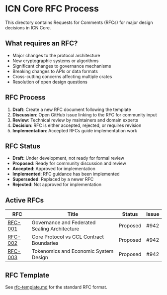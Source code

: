 # ICN Core RFC Process

This directory contains Requests for Comments (RFCs) for major design decisions in ICN Core.

## What requires an RFC?

- Major changes to the protocol architecture
- New cryptographic systems or algorithms
- Significant changes to governance mechanisms
- Breaking changes to APIs or data formats
- Cross-cutting concerns affecting multiple crates
- Resolution of open design questions

## RFC Process

1. **Draft**: Create a new RFC document following the template
2. **Discussion**: Open GitHub issue linking to the RFC for community input
3. **Review**: Technical review by maintainers and domain experts
4. **Decision**: RFC is either accepted, rejected, or requires revision
5. **Implementation**: Accepted RFCs guide implementation work

## RFC Status

- **Draft**: Under development, not ready for formal review
- **Proposed**: Ready for community discussion and review
- **Accepted**: Approved for implementation
- **Implemented**: RFC guidance has been implemented
- **Superseded**: Replaced by a newer RFC
- **Rejected**: Not approved for implementation

## Active RFCs

| RFC | Title | Status | Issue |
|-----|-------|--------|-------|
| [RFC-001](rfc-001-governance-scaling.md) | Governance and Federated Scaling Architecture | Proposed | #942 |
| [RFC-002](rfc-002-core-vs-ccl-boundaries.md) | Core Protocol vs CCL Contract Boundaries | Proposed | #942 |
| [RFC-003](rfc-003-tokenomics-design.md) | Tokenomics and Economic System Design | Proposed | #942 |

## RFC Template

See [rfc-template.md](rfc-template.md) for the standard RFC format.